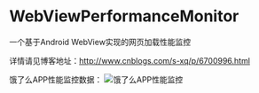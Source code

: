# WebViewPerformanceMonitor
一个基于Android WebView实现的网页加载性能监控

详情请见博客地址：http://www.cnblogs.com/s-xq/p/6700996.html

饿了么APP性能监控数据：
![饿了么APP性能监控](https://github.com/s-xq/WebViewPerformanceMonitor/blob/master/eleme_arch_summit_2017.jpeg)

